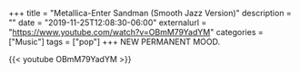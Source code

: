 +++
title = "Metallica-Enter Sandman (Smooth Jazz Version)"
description = ""
date = "2019-11-25T12:08:30-06:00"
externalurl = "https://www.youtube.com/watch?v=OBmM79YadYM"
categories = ["Music"]
tags = ["pop"]
+++
NEW PERMANENT MOOD.

{{< youtube OBmM79YadYM >}}
